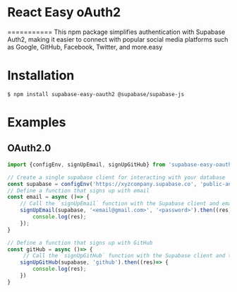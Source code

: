 # React Easy oAuth2
===========
This npm package simplifies authentication with Supabase Auth2, making it easier to connect with popular social media platforms such as Google, GitHub, Facebook, Twitter, and more.easy

Installation
============== 

    $ npm install supabase-easy-oauth2 @supabase/supabase-js

Examples
==========

## OAuth2.0

```javascript
import {configEnv, signUpEmail, signUpGitHub} from 'supabase-easy-oauth2';

// Create a single supabase client for interacting with your database
const supabase = configEnv('https://xyzcompany.supabase.co', 'public-anon-key');
// Define a function that signs up with email
const email = async ()=> {
    // Call the `signUpEmail` function with the Supabase client and email/password credentials.
    signUpEmail(supabase, '<email@gmail.com>', '<password>').then((res)=> {
        console.log(res);
    });
}

// Define a function that signs up with GitHub
const gitHub = async ()=> {
     // Call the `signUpGitHub` function with the Supabase client and the `github, facebook, google` provider.
    signUpGitHub(supabase, 'github').then((res)=> {
        console.log(res);
    })
}
```
